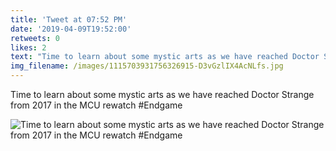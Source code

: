 ```yaml
---
title: 'Tweet at 07:52 PM'
date: '2019-04-09T19:52:00'
retweets: 0
likes: 2
text: "Time to learn about some mystic arts as we have reached Doctor Strange from 2017 in the MCU rewatch #Endgame"
img_filename: /images/1115703931756326915-D3vGzlIX4AcNLfs.jpg
---
```

Time to learn about some mystic arts as we have reached Doctor Strange from 2017 in the MCU rewatch #Endgame

![Time to learn about some mystic arts as we have reached Doctor Strange from 2017 in the MCU rewatch #Endgame](/images/1115703931756326915-D3vGzlIX4AcNLfs.jpg "Time to learn about some mystic arts as we have reached Doctor Strange from 2017 in the MCU rewatch #Endgame")